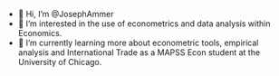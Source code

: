 - 👋 Hi, I’m @JosephAmmer
- 👀 I’m interested in the use of econometrics and data analysis within Economics. 
- 🌱 I’m currently learning more about econometric tools, empirical analysis and International Trade as a MAPSS Econ student at the University of Chicago.

<!---
JosephAmmer/JosephAmmer is a ✨ special ✨ repository because its `README.md` (this file) appears on your GitHub profile.
You can click the Preview link to take a look at your changes.
--->
